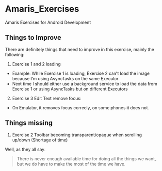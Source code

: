 # Amaris_Exercises
Amaris Exercises for Android Development

## Things to Improve

There are definitely things that need to improve in this exercise, mainly the following:

1. Exercise 1 and 2 loading
  * Example: While Exercise 1 is loading, Exercise 2 can't load the image because I'm using AsyncTasks on the same Executor
  * Next time I should either use a background service to load the data from Exercise 1 or using AsyncTasks but on different Executors

2. Exercise 3 Edit Text remove focus:
  * On Emulator, it removes focus correcly, on some phones it does not.

## Things missing

1. Exercise 2 Toolbar becoming transparent/opaque when scrolling up/down (Shortage of time)

Well, as they all say:

> There is never enough available time for doing all the things we want, but we do have to make the most of the time we have.
